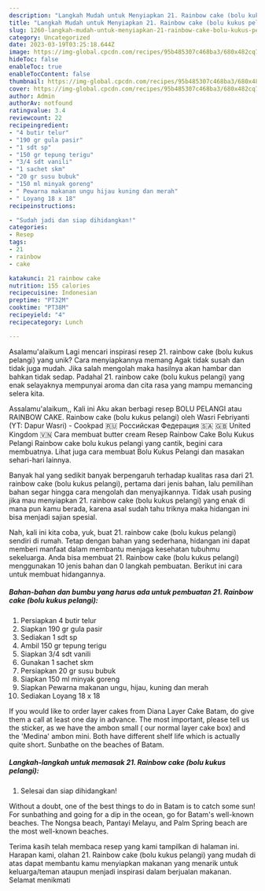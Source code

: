 ```yaml
---
description: "Langkah Mudah untuk Menyiapkan 21. Rainbow cake (bolu kukus pelangi){ yang Enak"
title: "Langkah Mudah untuk Menyiapkan 21. Rainbow cake (bolu kukus pelangi){ yang Enak"
slug: 1260-langkah-mudah-untuk-menyiapkan-21-rainbow-cake-bolu-kukus-pelangi-yang-enak
category: Uncategorized
date: 2023-03-19T03:25:18.644Z
image: https://img-global.cpcdn.com/recipes/95b485307c468ba3/680x482cq70/21-rainbow-cake-bolu-kukus-pelangi-foto-resep-utama.jpg
hideToc: false
enableToc: true
enableTocContent: false
thumbnail: https://img-global.cpcdn.com/recipes/95b485307c468ba3/680x482cq70/21-rainbow-cake-bolu-kukus-pelangi-foto-resep-utama.jpg
cover: https://img-global.cpcdn.com/recipes/95b485307c468ba3/680x482cq70/21-rainbow-cake-bolu-kukus-pelangi-foto-resep-utama.jpg
author: Admin
authorAv: notfound
ratingvalue: 3.4
reviewcount: 22
recipeingredient:
- "4 butir telur"
- "190 gr gula pasir"
- "1 sdt sp"
- "150 gr tepung terigu"
- "3/4 sdt vanili"
- "1 sachet skm"
- "20 gr susu bubuk"
- "150 ml minyak goreng"
- " Pewarna makanan ungu hijau kuning dan merah"
- " Loyang 18 x 18"
recipeinstructions:

- "Sudah jadi dan siap dihidangkan!"
categories:
- Resep
tags:
- 21
- rainbow
- cake

katakunci: 21 rainbow cake 
nutrition: 155 calories
recipecuisine: Indonesian
preptime: "PT32M"
cooktime: "PT38M"
recipeyield: "4"
recipecategory: Lunch

---
```



Asalamu'alaikum Lagi mencari inspirasi resep 21. rainbow cake (bolu kukus pelangi) yang unik? Cara menyiapkannya memang Agak tidak susah dan tidak juga mudah. Jika salah mengolah maka hasilnya akan hambar dan bahkan tidak sedap. Padahal 21. rainbow cake (bolu kukus pelangi) yang enak selayaknya mempunyai aroma dan cita rasa yang mampu memancing selera kita.


Assalamu&#39;alaikum,, Kali ini Aku akan berbagi resep BOLU PELANGI atau RAINBOW CAKE. Rainbow cake (bolu kukus pelangi) oleh Wasri Febriyanti (YT: Dapur Wasri) - Cookpad 🇷🇺 Российская Федерация 🇸🇦 🇬🇧 United Kingdom 🇻🇳 Cara membuat butter cream Resep Rainbow Cake Bolu Kukus Pelangi Rainbow cake bolu kukus pelangi yang cantik, begini cara membuatnya. Lihat juga cara membuat Bolu Kukus Pelangi dan masakan sehari-hari lainnya.

Banyak hal yang sedikit banyak berpengaruh terhadap kualitas rasa dari 21. rainbow cake (bolu kukus pelangi), pertama dari jenis bahan, lalu pemilihan bahan segar hingga cara mengolah dan menyajikannya. Tidak usah pusing jika mau menyiapkan 21. rainbow cake (bolu kukus pelangi) yang enak di mana pun kamu berada, karena asal sudah tahu triknya maka hidangan ini bisa menjadi sajian spesial.


Nah, kali ini kita coba, yuk, buat 21. rainbow cake (bolu kukus pelangi) sendiri di rumah. Tetap dengan bahan yang sederhana, hidangan ini dapat memberi manfaat dalam membantu menjaga kesehatan tubuhmu sekeluarga. Anda bisa membuat 21. Rainbow cake (bolu kukus pelangi) menggunakan 10 jenis bahan dan 0 langkah pembuatan. Berikut ini cara untuk membuat hidangannya.

<!--inarticleads1-->

##### Bahan-bahan dan bumbu yang harus ada untuk pembuatan 21. Rainbow cake (bolu kukus pelangi):

1. Persiapkan 4 butir telur
1. Siapkan 190 gr gula pasir
1. Sediakan 1 sdt sp
1. Ambil 150 gr tepung terigu
1. Siapkan 3/4 sdt vanili
1. Gunakan 1 sachet skm
1. Persiapkan 20 gr susu bubuk
1. Siapkan 150 ml minyak goreng
1. Siapkan  Pewarna makanan ungu, hijau, kuning dan merah
1. Sediakan  Loyang 18 x 18


If you would like to order layer cakes from Diana Layer Cake Batam, do give them a call at least one day in advance. The most important, please tell us the sticker, as we have the ambon small ( our normal layer cake box) and the &#39;Medina&#39; ambon mini. Both have different shelf life which is actually quite short. Sunbathe on the beaches of Batam. 

<!--inarticleads2-->

##### Langkah-langkah untuk memasak 21. Rainbow cake (bolu kukus pelangi):


1. Selesai dan siap dihidangkan!

Without a doubt, one of the best things to do in Batam is to catch some sun! For sunbathing and going for a dip in the ocean, go for Batam&#39;s well-known beaches. The Nongsa beach, Pantayi Melayu, and Palm Spring beach are the most well-known beaches. 

Terima kasih telah membaca resep yang kami tampilkan di halaman ini. Harapan kami, olahan 21. Rainbow cake (bolu kukus pelangi) yang mudah di atas dapat membantu kamu menyiapkan makanan yang menarik untuk keluarga/teman ataupun menjadi inspirasi dalam berjualan makanan. Selamat menikmati
